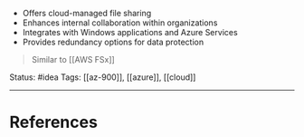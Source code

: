 - ﻿﻿Offers cloud-managed file sharing
- ﻿﻿Enhances internal collaboration within organizations
- ﻿﻿Integrates with Windows applications and Azure Services
- ﻿﻿Provides redundancy options for data protection

> Similar to [[AWS FSx]]

Status: #idea
Tags: [[az-900]], [[azure]], [[cloud]]

---
# References